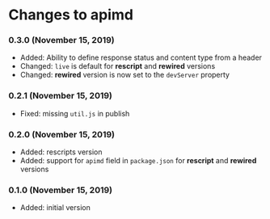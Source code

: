 # Changes to apimd

### 0.3.0 (November 15, 2019)

- Added: Ability to define response status and content type from a header
- Changed: `live` is default for **rescript** and **rewired** versions
- Changed: **rewired** version is now set to the `devServer` property

### 0.2.1 (November 15, 2019)

- Fixed: missing `util.js` in publish

### 0.2.0 (November 15, 2019)

- Added: rescripts version
- Added: support for `apimd` field in `package.json` for **rescript** and **rewired** versions

### 0.1.0 (November 15, 2019)

- Added: initial version

